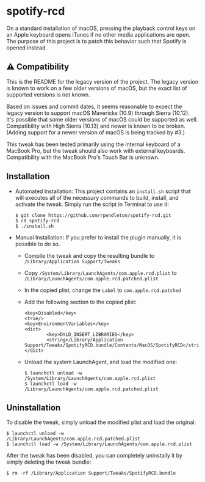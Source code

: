 spotify-rcd
===============

On a standard installation of macOS, pressing the playback control keys on an
Apple keyboard opens iTunes if no other media applications are open. The purpose
of this project is to patch this behavior such that Spotify is opened instead.

## :warning: Compatibility

This is the README for the legacy version of the project. The legacy version is
known to work on a few older versions of macOS, but the exact list of supported
versions is not known.

Based on issues and commit dates, it seems reasonable to expect the legacy
version to support macOS Mavericks (10.9) through Sierra (10.12). It's possible
that some older versions of macOS could be supported as well. Compatibility with
High Sierra (10.13) and newer is known to be broken. (Adding support for a newer
version of macOS is being tracked by #3.)

This tweak has been tested primarily using the internal keyboard of a MacBook
Pro, but the tweak should also work with external keyboards. Compatibility with
the MacBook Pro's Touch Bar is unknown.

## Installation

- Automated Installation: This project contains an `install.sh` script that will
  executes all of the necessary commands to build, install, and activate the
  tweak. Simply run the script in Terminal to use it:

  ```
  $ git clone https://github.com/rpendleton/spotify-rcd.git
  $ cd spotify-rcd
  $ ./install.sh
  ```

- Manual Installation: If you prefer to install the plugin manually, it is
  possible to do so.

  - Compile the tweak and copy the resulting bundle to
    `/Library/Application Support/Tweaks`
  - Copy `/System/Library/LaunchAgents/com.apple.rcd.plist` to
    `/Library/LaunchAgents/com.apple.rcd.patched.plist`
  - In the copied plist, change the `Label` to `com.apple.rcd.patched`
  - Add the following section to the copied plist:

    ```
    <key>Disabled</key>
    <true/>
    <key>EnvironmentVariables</key>
    <dict>
            <key>DYLD_INSERT_LIBRARIES</key>
            <string>/Library/Application Support/Tweaks/SpotifyRCD.bundle/Contents/MacOS/SpotifyRCD</string>
    </dict>
    ```

  - Unload the system LaunchAgent, and load the modified one:

    ```
    $ launchctl unload -w /System/Library/LaunchAgents/com.apple.rcd.plist
    $ launchctl load -w /Library/LaunchAgents/com.apple.rcd.patched.plist
    ```

## Uninstallation

To disable the tweak, simply unload the modified plist and load the original:

```
$ launchctl unload -w /Library/LaunchAgents/com.apple.rcd.patched.plist
$ launchctl load -w /System/Library/LaunchAgents/com.apple.rcd.plist
```

After the tweak has been disabled, you can completely uninstally it by simply
deleting the tweak bundle:

```
$ rm -rf /Library/Application Support/Tweaks/SpotifyRCD.bundle
```
